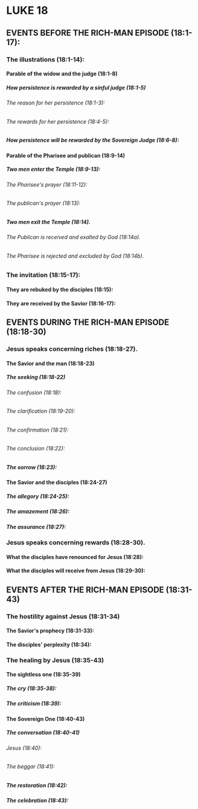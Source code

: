 ---
---
# LUKE 18
## EVENTS BEFORE THE RICH-MAN EPISODE (18:1-17): 
###  The illustrations (18:1-14): 
####  Parable of the widow and the judge (18:1-8) 
#####  How persistence is rewarded by a sinful judge (18:1-5) 
######  The reason for her persistence (18:1-3): 
######  The rewards for her persistence (18:4-5): 
#####  How persistence will be rewarded by the Sovereign Judge (18:6-8): 
####  Parable of the Pharisee and publican (18:9-14) 
#####  Two men enter the Temple (18:9-13): 
######  The Pharisee\'s prayer (18:11-12): 
######  The publican\'s prayer (18:13): 
#####  Two men exit the Temple (18:14). 
######  The Publican is received and exalted by God (18:14a). 
######  The Pharisee is rejected and excluded by God (18:14b). 
###  The invitation (18:15-17): 
####  They are rebuked by the disciples (18:15): 
####  They are received by the Savior (18:16-17): 
## EVENTS DURING THE RICH-MAN EPISODE (18:18-30) 
###  Jesus speaks concerning riches (18:18-27). 
####  The Savior and the man (18:18-23) 
#####  The seeking (18:18-22) 
######  The confusion (18:18): 
######  The clarification (18:19-20): 
######  The confirmation (18:21): 
######  The conclusion (18:22): 
#####  The sorrow (18:23): 
####  The Savior and the disciples (18:24-27) 
#####  The allegory (18:24-25): 
#####  The amazement (18:26): 
#####  The assurance (18:27): 
###  Jesus speaks concerning rewards (18:28-30). 
####  What the disciples have renounced for Jesus (18:28): 
####  What the disciples will receive from Jesus (18:29-30): 
## EVENTS AFTER THE RICH-MAN EPISODE (18:31-43) 
###  The hostility against Jesus (18:31-34) 
####  The Savior\'s prophecy (18:31-33): 
####  The disciples\' perplexity (18:34): 
###  The healing by Jesus (18:35-43) 
####  The sightless one (18:35-39) 
#####  The cry (18:35-38): 
#####  The criticism (18:39): 
####  The Sovereign One (18:40-43) 
#####  The conversation (18:40-41) 
######  Jesus (18:40): 
######  The beggar (18:41): 
#####  The restoration (18:42): 
#####  The celebration (18:43): 
